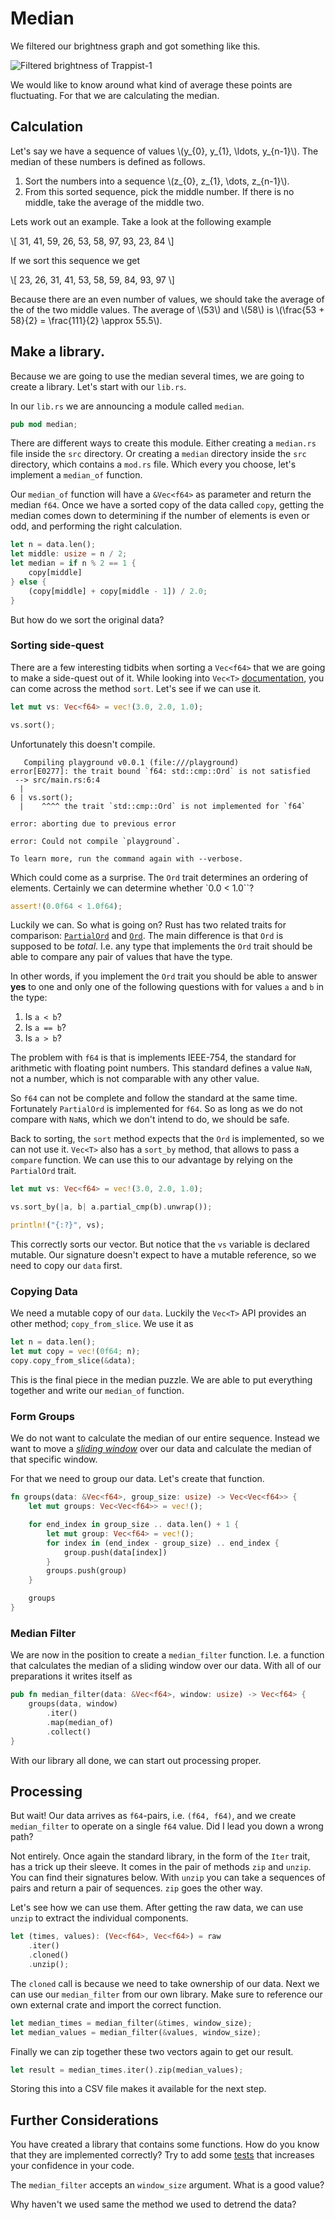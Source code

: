 # Median
We filtered our brightness graph and got something like this.

![Filtered brightness of Trappist-1](image/filter.png)

We would like to know around what kind of average these points are fluctuating.
For that we are calculating the median.

## Calculation
Let's say we have a sequence of values \\(y_{0}, y_{1}, \ldots, y_{n-1}\\). The
median of these numbers is defined as follows.

1. Sort the numbers into a sequence \\(z_{0}, z_{1}, \dots, z_{n-1}\\).
2. From this sorted sequence, pick the middle number. If there is no middle,
   take the average of the middle two.

Lets work out an example. Take a look at the following example

\\[
31, 41, 59, 26, 53, 58, 97, 93, 23, 84
\\]

If we sort this sequence we get

\\[
23, 26, 31, 41, 53, 58, 59, 84, 93, 97
\\]

Because there are an even number of values, we should take the average of the of
the two middle values. The average of \\(53\\) and \\(58\\) is 
\\(\frac{53 + 58}{2} = \frac{111}{2} \approx 55.5\\).

## Make a library.
Because we are going to use the median several times, we are going to create a
library. Let's start with our `lib.rs`.

In our `lib.rs` we are announcing a module called `median`. 

```rust
pub mod median;
```

There are different ways to create this module. Either creating a `median.rs`
file inside the `src` directory. Or creating a `median` directory inside the
`src` directory, which contains a `mod.rs` file. Which every you choose, let's
implement a `median_of` function.

Our `median_of` function will have a `&Vec<f64>` as parameter and return the
median `f64`. Once we have a sorted copy of the data called `copy`, getting the
median comes down to determining if the number of elements is even or odd, and
performing the right calculation.

```rust
let n = data.len();
let middle: usize = n / 2;
let median = if n % 2 == 1 {
    copy[middle]
} else {
    (copy[middle] + copy[middle - 1]) / 2.0;
}
```

But how do we sort the original data? 

### Sorting side-quest
There are a few interesting tidbits when sorting a `Vec<f64>` that we are going
to make a side-quest out of it. While looking into `Vec<T>` 
[documentation](https://doc.rust-lang.org/std/vec/struct.Vec.html#method.sort),
you can come across the method `sort`. Let's see if we can use it.

```rust
let mut vs: Vec<f64> = vec!(3.0, 2.0, 1.0);

vs.sort();
```

Unfortunately this doesn't compile.

```text
   Compiling playground v0.0.1 (file:///playground)
error[E0277]: the trait bound `f64: std::cmp::Ord` is not satisfied
 --> src/main.rs:6:4
  |
6 | vs.sort();
  |    ^^^^ the trait `std::cmp::Ord` is not implemented for `f64`

error: aborting due to previous error

error: Could not compile `playground`.

To learn more, run the command again with --verbose.
```

Which could come as a surprise. The `Ord` trait determines an ordering of
elements. Certainly we can determine whether `0.0 < 1.0``? 

```rust
assert!(0.0f64 < 1.0f64);
```

Luckily we can. So what is going on? Rust has two related traits for comparison: 
[`PartialOrd`](https://doc.rust-lang.org/std/cmp/trait.PartialOrd.html) and
[`Ord`](https://doc.rust-lang.org/std/cmp/trait.Ord.html). The main difference
is that `Ord` is supposed to be _total_. I.e. any type that implements the `Ord`
trait should be able to compare any pair of values that have the type.

In other words, if you implement the `Ord` trait you should be able to answer
**yes** to one and only one of the following questions with for values `a` and
`b` in the type:

1. Is `a < b`?
2. Is `a == b`?
3. Is `a > b`?

The problem with `f64` is that is implements IEEE-754, the standard for
arithmetic with floating point numbers. This standard defines a value `NaN`,
not a number, which is not comparable with any other value.

So `f64` can not be complete and follow the standard at the same time.
Fortunately `PartialOrd` is implemented for `f64`. So as long as we do not
compare with `NaN`s, which we don't intend to do, we should be safe.

Back to sorting, the `sort` method expects that the `Ord` is implemented, so we
can not use it. `Vec<T>` also has a `sort_by` method, that allows to pass a `compare`
function. We can use this to our advantage by relying on the `PartialOrd` trait.

```rust
let mut vs: Vec<f64> = vec!(3.0, 2.0, 1.0);

vs.sort_by(|a, b| a.partial_cmp(b).unwrap());

println!("{:?}", vs);
```

This correctly sorts our vector. But notice that the `vs` variable is declared
mutable. Our signature doesn't expect to have a mutable reference, so we need to
copy our `data` first.

### Copying Data
We need a mutable copy of our `data`. Luckily the `Vec<T>` API provides an other
method; `copy_from_slice`. We use it as

```rust
let n = data.len();
let mut copy = vec!(0f64; n);
copy.copy_from_slice(&data);
```

This is the final piece in the median puzzle. We are able to put everything
together and write our `median_of` function.

### Form Groups
We do not want to calculate the median of our entire sequence. Instead we want
to move a [*sliding window*](https://en.wikipedia.org/wiki/Streaming_algorithm)
over our data and calculate the median of that specific window.

For that we need to group our data. Let's create that function.

```rust
fn groups(data: &Vec<f64>, group_size: usize) -> Vec<Vec<f64>> {
    let mut groups: Vec<Vec<f64>> = vec!();

    for end_index in group_size .. data.len() + 1 {
        let mut group: Vec<f64> = vec!();
        for index in (end_index - group_size) .. end_index {
            group.push(data[index])
        }
        groups.push(group)
    }

    groups
}
```

### Median Filter
We are now in the position to create a `median_filter` function. I.e. a function
that calculates the median of a sliding window over our data. With all of our
preparations it writes itself as

```rust
pub fn median_filter(data: &Vec<f64>, window: usize) -> Vec<f64> {
    groups(data, window)
        .iter()
        .map(median_of)
        .collect()
}
```

With our library all done, we can start out processing proper.

## Processing
But wait! Our data arrives as `f64`-pairs, i.e. `(f64, f64)`, and we create
`median_filter` to operate on a single `f64` value. Did I lead you down a wrong
path?

Not entirely. Once again the standard library, in the form of the `Iter` trait,
has a trick up their sleeve. It comes in the pair of methods `zip` and `unzip`.
You can find their signatures below.
With `unzip` you can take a sequences of pairs and return a pair of sequences.
`zip` goes the other way.

Let's see how we can use them. After getting the raw data, we can use `unzip` to
extract the individual components.

```rust
let (times, values): (Vec<f64>, Vec<f64>) = raw
    .iter()
    .cloned()
    .unzip();
```

The `cloned` call is because we need to take ownership of our data. Next we can
use our `median_filter` from our own library. Make sure to reference our own
external crate and import the correct function.

```rust
let median_times = median_filter(&times, window_size);
let median_values = median_filter(&values, window_size);
```

Finally we can zip together these two vectors again to get our result.

```rust
let result = median_times.iter().zip(median_values);
```

Storing this into a CSV file makes it available for the next step.

## Further Considerations
You have created a library that contains some functions. How do you know that
they are implemented correctly? Try to add some
[tests](https://doc.rust-lang.org/book/second-edition/ch11-03-test-organization.html)
that increases your confidence in your code.

The `median_filter` accepts an `window_size` argument. What is a good value?

Why haven't we used same the method we used to detrend the data?
